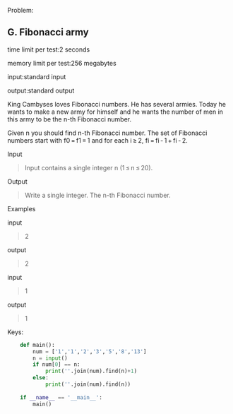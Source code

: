 Problem:

## G. Fibonacci army

time limit per test:2 seconds

memory limit per test:256 megabytes

input:standard input

output:standard output

King Cambyses loves Fibonacci numbers. He has several armies. Today he wants to make a new army for himself and he wants the number of men in this army to be the n-th Fibonacci number.

Given n you should find n-th Fibonacci number. The set of Fibonacci numbers start with f0 = f1 = 1 and for each i ≥ 2, fi = fi - 1 + fi - 2.

Input

> Input contains a single integer n (1 ≤ n ≤ 20).

Output

> Write a single integer. The n-th Fibonacci number.

Examples

input

> 2

output

> 2

input

> 1

output

> 1

Keys:
```python
    def main():
        num = ['1','1','2','3','5','8','13']
        n = input()
        if num[0] == n:
            print(''.join(num).find(n)+1)
        else:
            print(''.join(num).find(n))
    
    if __name__ == '__main__':
        main()
```
